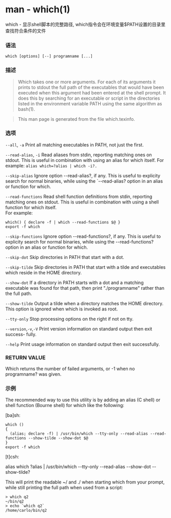 # man - which(1)

which - 显示shell脚本的完整路径, which指令会在环境变量$PATH设置的目录里查找符合条件的文件

### 语法
```
which [options] [--] programname [...]
```

### 描述

> Which takes one or more arguments. For each of its arguments it prints to stdout the full path of the executables that would have been executed when this argument had been entered at the shell prompt. It does this by searching for an executable or script in the directories listed in the environment variable PATH using the same algorithm as bash(1).

> This man page is generated from the file which.texinfo.

### 选项
`--all`, `-a`
    Print all matching executables in PATH, not just the first.

`--read-alias`, `-i`
Read aliases from stdin, reporting matching ones on stdout. This is useful in combination with using an alias for which itself. For example:
`alias which=?alias | which -i?.`

`--skip-alias`
    Ignore option --read-alias?, if any. This is useful to explicity search for normal binaries, while using the `--read-alias? option in an alias or function for which.

`--read-functions`
    Read shell function definitions from stdin, reporting matching ones on stdout. This is useful in combination with using a shell function for which itself.  
For example:
```
which() { declare -f | which --read-functions $@ }
export -f which
```

`--skip-functions`
    Ignore option --read-functions?, if any. This is useful to explicity search for normal binaries, while using the --read-functions? option in an alias or function for which.

`--skip-dot`
    Skip directories in PATH that start with a dot.

`--skip-tilde`
    Skip directories in PATH that start with a tilde and executables which reside in the HOME directory.

`--show-dot`
    If a directory in PATH starts with a dot and a matching executable was found for that path, then print "./programname" rather than the full path.

`--show-tilde`
    Output a tilde when a directory matches the HOME directory. This option is ignored when which is invoked as root.

`--tty-only`
    Stop processing options on the right if not on tty.

`--version`,`-v`,`-V`
    Print version information on standard output then exit success-
fully.

`--help`
    Print usage information on standard output then exit successfully.

### RETURN VALUE

   Which returns the number of failed arguments, or -1 when no programname? was given.

### 示例


The recommended way to use this utility is by adding an alias (C shell)
or shell function (Bourne shell) for which like the following:

[ba]sh:

```
which ()
{
  (alias; declare -f) | /usr/bin/which --tty-only --read-alias --read-functions --show-tilde --show-dot $@
}
export -f which
```
[t]csh:

alias which ?alias | /usr/bin/which --tty-only --read-alias --show-dot --show-tilde?

This  will  print  the readable ~/ and ./ when starting which from your
prompt, while still printing the full path when used from a script:

```
> which q2
~/bin/q2
> echo `which q2`
/home/carlo/bin/q2
```

